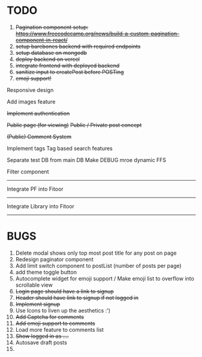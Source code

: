 # TODO

1. ~~Pagination component setup: https://www.freecodecamp.org/news/build-a-custom-pagination-component-in-react/~~
2. ~~setup barebones backend with required endpoints~~
3. ~~setup database on mongodb~~
4. ~~deploy backend on vercel~~
5. ~~integrate frontend with deployed backend~~
6. ~~sanitize input to createPost before POSTing~~
7. ~~emoji support!~~


Responsive design

Add images feature

~~Implement authentication~~

~~Public page (for viewing)~~
~~Public / Private post concept~~


~~(Public) Comment System~~

Implement tags
Tag based search features

Separate test DB from main DB
Make DEBUG mroe dynamic FFS

Filter component


---

Integrate PF into Fitoor

---

Integrate Library into Fitoor

---

# BUGS

1. Delete modal shows only top most post title for any post on page
2. Redesign paginator component
3. Add limit switch component to postList (number of posts per page)
4. add theme toggle button
5. Autocomplete widget for emoji support / Make emoji list to overflow into scrollable view
6. ~~Login page should have a link to signup~~
7. ~~Header should have link to signup if not logged in~~
8. ~~Implement signup~~
9. Use Icons to liven up the aesthetics :')
10. ~~Add Captcha for comments~~
11. ~~Add emoji support to comments~~
12. Load more feature to comments list
13. ~~Show logged in as ....~~
14. Autosave draft posts
15. 